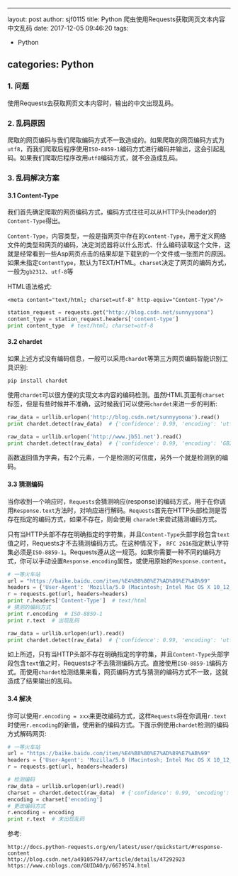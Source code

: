 
---
layout: post
author: sjf0115
title: Python 爬虫使用Requests获取网页文本内容中文乱码
date: 2017-12-05 09:46:20
tags:
  - Python

categories: Python
---

### 1. 问题

使用Requests去获取网页文本内容时，输出的中文出现乱码。

### 2. 乱码原因

爬取的网页编码与我们爬取编码方式不一致造成的。如果爬取的网页编码方式为`utf8`，而我们爬取后程序使用`ISO-8859-1`编码方式进行编码并输出，这会引起乱码。如果我们爬取后程序改用`utf8`编码方式，就不会造成乱码。

### 3. 乱码解决方案

#### 3.1 Content-Type

我们首先确定爬取的网页编码方式，编码方式往往可以从HTTP头(header)的`Content-Type`得出。

`Content-Type`，内容类型，一般是指网页中存在的`Content-Type`，用于定义网络文件的类型和网页的编码，决定浏览器将以什么形式、什么编码读取这个文件，这就是经常看到一些Asp网页点击的结果却是下载到的一个文件或一张图片的原因。如果未指定`ContentType`，默认为TEXT/HTML。`charset`决定了网页的编码方式，一般为`gb2312`、`utf-8`等

HTML语法格式:
```
<meta content="text/html; charset=utf-8" http-equiv="Content-Type"/>
```

```Python
station_request = requests.get("http://blog.csdn.net/sunnyyoona")
content_type = station_request.headers['content-type']
print content_type  # text/html; charset=utf-8
```

#### 3.2 chardet

如果上述方式没有编码信息，一般可以采用`chardet`等第三方网页编码智能识别工具识别:
```
pip install chardet
```

使用`chardet`可以很方便的实现文本内容的编码检测。虽然HTML页面有`charset`标签，但是有些时候并不准确，这时候我们可以使用`chardet`来进一步的判断:
```Python
raw_data = urllib.urlopen('http://blog.csdn.net/sunnyyoona').read()
print chardet.detect(raw_data)  # {'confidence': 0.99, 'encoding': 'utf-8'}

raw_data = urllib.urlopen('http://www.jb51.net').read()
print chardet.detect(raw_data)  # {'confidence': 0.99, 'encoding': 'GB2312'}
```
函数返回值为字典，有2个元素，一个是检测的可信度，另外一个就是检测到的编码。


#### 3.3 猜测编码

当你收到一个响应时，`Requests`会猜测响应(response)的编码方式，用于在你调用`Response.text`方法时，对响应进行解码。`Requests`首先在HTTP头部检测是否存在指定的编码方式，如果不存在，则会使用 `charadet`来尝试猜测编码方式。

只有当HTTP头部不存在明确指定的字符集，并且`Content-Type`头部字段包含`text`值之时，Requests才不去猜测编码方式。在这种情况下， `RFC 2616`指定默认字符集必须是`ISO-8859-1`。Requests遵从这一规范。如果你需要一种不同的编码方式，你可以手动设置`Response.encoding`属性，或使用原始的`Response.content`。

```Python
# 一等火车站
url = "https://baike.baidu.com/item/%E4%B8%80%E7%AD%89%E7%AB%99"
headers = {'User-Agent': 'Mozilla/5.0 (Macintosh; Intel Mac OS X 10_12_0) AppleWebKit/537.36 (KHTML, like Gecko) Chrome/55.0.2883.95 Safari/537.36'}
r = requests.get(url, headers=headers)
print r.headers['Content-Type']  # text/html
# 猜测的编码方式
print r.encoding  # ISO-8859-1
print r.text  # 出现乱码

raw_data = urllib.urlopen(url).read()
print chardet.detect(raw_data)  # {'confidence': 0.99, 'encoding': 'utf-8'}
```
如上所述，只有当HTTP头部不存在明确指定的字符集，并且`Content-Type`头部字段包含`text`值之时，Requests才不去猜测编码方式。直接使用`ISO-8859-1`编码方式。而使用`chardet`检测结果来看，网页编码方式与猜测的编码方式不一致，这就造成了结果输出的乱码。

#### 3.4 解决

你可以使用`r.encoding = xxx`来更改编码方式，这样`Requests`将在你调用`r.text`时使用`r.encoding`的新值，使用新的编码方式。下面示例使用`chardet`检测的编码方式解码网页:
```Python
# 一等火车站
url = "https://baike.baidu.com/item/%E4%B8%80%E7%AD%89%E7%AB%99"
headers = {'User-Agent': 'Mozilla/5.0 (Macintosh; Intel Mac OS X 10_12_0) AppleWebKit/537.36 (KHTML, like Gecko) Chrome/55.0.2883.95 Safari/537.36'}
r = requests.get(url, headers=headers)

# 检测编码
raw_data = urllib.urlopen(url).read()
charset = chardet.detect(raw_data)  # {'confidence': 0.99, 'encoding': 'utf-8'}
encoding = charset['encoding']
# 更改编码方式
r.encoding = encoding
print r.text  # 未出现乱码
```

参考:
```
http://docs.python-requests.org/en/latest/user/quickstart/#response-content
http://blog.csdn.net/a491057947/article/details/47292923
https://www.cnblogs.com/GUIDAO/p/6679574.html
```
